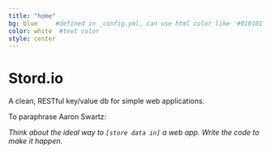 ```yaml
---
title: "home"
bg: blue     #defined in _config.yml, can use html color like '#010101'
color: white  #text color
style: center
---
```


# Stord.io
A clean, RESTful key/value db for simple web applications.

To paraphrase Aaron Swartz:

_Think about the ideal way to `[store data in]` a web app. Write the code to make it happen._
